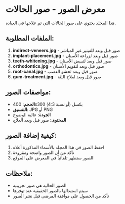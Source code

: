 # معرض الصور - صور الحالات

هذا المجلد يحتوي على صور الحالات التي تم علاجها في العيادة.

## الملفات المطلوبة:

1. **indirect-veneers.jpg** - صور قبل وبعد للفينير غير المباشر
2. **implant-placement.jpg** - صور قبل وبعد لزراعة الأسنان
3. **teeth-whitening.jpg** - صور قبل وبعد لتبييض الأسنان
4. **orthodontics.jpg** - صور قبل وبعد لتقويم الأسنان
5. **root-canal.jpg** - صور قبل وبعد لحشو العصب
6. **gum-treatment.jpg** - صور قبل وبعد لعلاج اللثة

## مواصفات الصور:

- **الحجم**: 400x300 بكسل (أو نسبة 4:3)
- **التنسيق**: JPG أو PNG
- **الجودة**: عالية الوضوح
- **المحتوى**: صور قبل وبعد العلاج

## كيفية إضافة الصور:

1. احفظ الصور في هذا المجلد بالأسماء المذكورة أعلاه
2. تأكد من أن الصور واضحة ومقروءة
3. الصور ستظهر تلقائياً في المعرض على الموقع

## ملاحظات:

- الصور الحالية هي صور تجريبية
- سيتم استبدالها بالصور الحقيقية عند توفرها
- تأكد من الحصول على موافقة المرضى قبل نشر الصور

